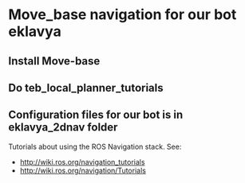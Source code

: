 # Move_base navigation for our bot eklavya

## Install Move-base

## Do teb_local_planner_tutorials

## Configuration files for our bot is in eklavya_2dnav folder



Tutorials about using the ROS Navigation stack.
See:

- http://wiki.ros.org/navigation_tutorials
- http://wiki.ros.org/navigation/Tutorials
